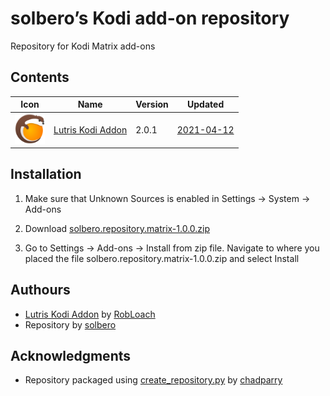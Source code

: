 # solbero’s Kodi add-on repository

Repository for Kodi Matrix add-ons

## Contents

|Icon|Name|Version|Updated|
|---|---|---|---|
|<img src="https://raw.githubusercontent.com/RobLoach/lutris-kodi-addon/master/resources/icon.png" width="48">|[Lutris Kodi Addon](https://github.com/RobLoach/lutris-kodi-addon)|2.0.1|[2021-04-12](https://github.com/solbero/repository.solbero.matrix/raw/master/plugin.lutris/changelog-2.0.1.txt)

## Installation

1. Make sure that Unknown Sources is enabled in Settings → System → Add-ons

2. Download [solbero.repository.matrix-1.0.0.zip](https://github.com/solbero/repository.solbero.matrix/raw/master/repository.solbero.matrix/repository.solbero.matrix-1.0.0.zip)

3. Go to Settings → Add-ons → Install from zip file. Navigate to where you placed the file solbero.repository.matrix-1.0.0.zip and select Install

## Authours
* [Lutris Kodi Addon](https://github.com/RobLoach/lutris-kodi-addon) by [RobLoach](https://github.com/RobLoach)
* Repository by [solbero](https://github.com/solbero)

## Acknowledgments
* Repository packaged using [create_repository.py](https://github.com/chadparry/kodi-repository.chad.parry.org/blob/master/tools/create_repository.py) by [chadparry](https://github.com/chadparry)
